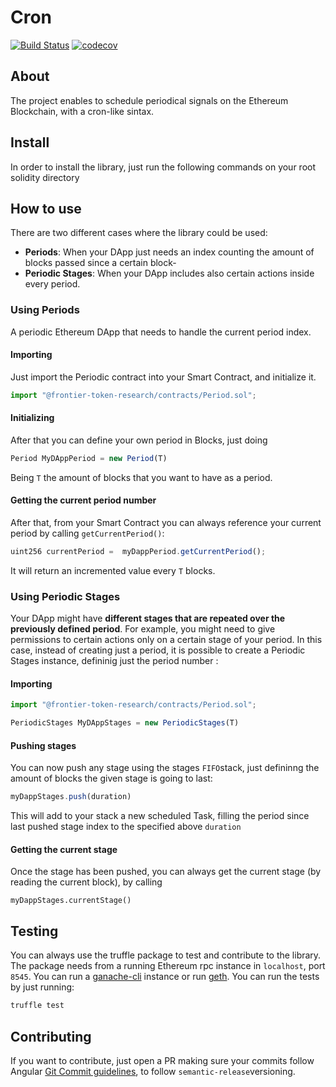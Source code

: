 # Cron

[![Build Status](https://travis-ci.com/Frontier-project/cron.svg?token=DJeMzxJJncp3nRaEUuxH&branch=master)](https://travis-ci.com/Frontier-project/cron)
[![codecov](https://codecov.io/gh/Frontier-project/cron/branch/master/graph/badge.svg?token=BGbU5Q6IRV)](https://codecov.io/gh/Frontier-project/cron)



## About

The project enables to schedule periodical signals on the Ethereum Blockchain, with a cron-like sintax. 

## Install
In order to install the library, just run the following commands on your root solidity directory

## How to use

There are two different cases where the library could be used: 
- **Periods**: When your DApp just needs an index counting the amount of blocks passed since a certain block-
- **Periodic Stages**: When your DApp includes also certain actions inside every period.

### Using Periods
A periodic Ethereum DApp that needs to handle the current period index. 

#### Importing
Just import the Periodic contract into your Smart Contract, and initialize it.
```javascript
import "@frontier-token-research/contracts/Period.sol";
```
#### Initializing
After that you can define your own period in Blocks, just doing

```javascript
Period MyDAppPeriod = new Period(T)
```

Being `T` the amount of blocks that you want to have as a period. 

#### Getting the current period number
After that, from your Smart Contract you can always reference your current period by calling `getCurrentPeriod()`: 

```javascript
uint256 currentPeriod =  myDappPeriod.getCurrentPeriod();
```
It will return an incremented value every `T` blocks. 

### Using Periodic Stages

Your DApp might have **different stages that are repeated over the previously defined period**. For example, you might need to give permissions to certain actions only on a certain stage of your period. In this case, instead of creating just a period, it is possible to create a Periodic Stages instance, defininig just the period number : 

#### Importing
```javascript
import "@frontier-token-research/contracts/Period.sol";

PeriodicStages MyDAppStages = new PeriodicStages(T)
```
#### Pushing stages
You can now push any stage using the stages `FIFO`stack, just defininng the amount of blocks the given stage is going to last:

```javascript
myDappStages.push(duration)
```

This will add to your stack a new scheduled Task, filling the period since last pushed stage index to the specified above `duration`

#### Getting the current stage
Once the stage has been pushed, you can always get the current stage (by reading the current block), by calling 
```javascriptg 
myDappStages.currentStage()
````

## Testing

You can always use the truffle package to test and contribute to the library. The package needs from a running Ethereum rpc instance in `localhost`, port `8545`. You can run a [ganache-cli](https://github.com/trufflesuite/ganache-cli) instance or run [geth](https://github.com/ethereum/go-ethereum). You can run the tests by just running:

```bash
truffle test
```


## Contributing

If you want to contribute, just open a PR making sure your commits follow Angular [Git Commit guidelines](https://github.com/angular/angular.js/blob/master/DEVELOPERS.md#-git-commit-guidelines), to follow `semantic-release`versioning.

